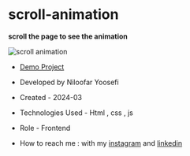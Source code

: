 # scroll-animation

**scroll the page to see the animation**

![scroll animation](https://github.com/niloufar-yousefi/scroll-animation/assets/156951582/24c23ca8-f386-4806-859c-771a6bdbf1fb)

- [Demo Project]([https://niloufar-yousefi.github.io/ToDoList/](https://niloufar-yousefi.github.io/scroll-animation/))


- Developed by Niloofar Yoosefi

- Created - 2024-03

- Technologies Used - Html , css , js


- Role - Frontend

- How to reach me : with my [instagram](https://github.com/niloufar-yousefi) and [linkedin](https://www.linkedin.com/in/niloofar-yoosefikhorram-242742143/)
